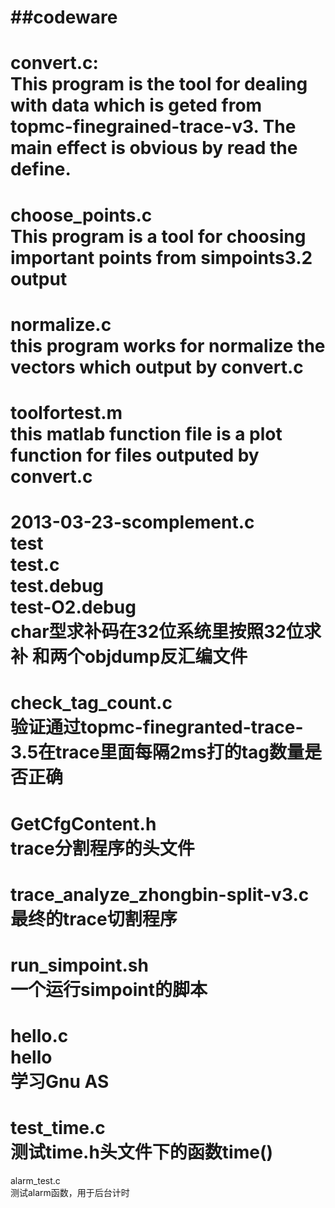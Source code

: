 ##codeware  
========
convert.c:  
    This program is the tool for dealing with data
    which is geted from topmc-finegrained-trace-v3.
    The main effect is obvious by read the define.
========
choose_points.c  
    This program is a tool for choosing important points from simpoints3.2 output
=========
normalize.c  
    this program works for normalize the vectors which output by convert.c
==========
toolfortest.m  
    this matlab function file is a plot function for files outputed by convert.c
============
2013-03-23-scomplement.c  
test  
test.c  
test.debug  
test-O2.debug  
    char型求补码在32位系统里按照32位求补
    和两个objdump反汇编文件
============
check_tag_count.c  
    验证通过topmc-finegranted-trace-3.5在trace里面每隔2ms打的tag数量是否正确  
============
GetCfgContent.h  
    trace分割程序的头文件
============
trace_analyze_zhongbin-split-v3.c  
    最终的trace切割程序
============
run_simpoint.sh  
    一个运行simpoint的脚本
============
hello.c  
hello  
    学习Gnu AS
============
test_time.c  
	测试time.h头文件下的函数time()
============
alarm_test.c  
	测试alarm函数，用于后台计时

